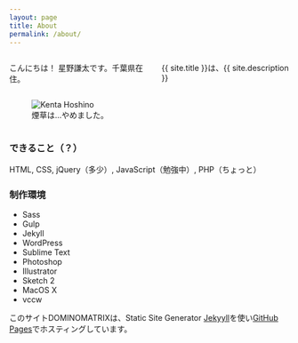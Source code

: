 ```yaml
---
layout: page
title: About
permalink: /about/
---
```

<div class="row"><div class="large-7 medium-8 columns">
	<p class="text">こんにちは！ 星野謙太です。千葉県在住。</p>
	<p>{{ site.title }}は、{{ site.description }}</p>
</div>
<div class="large-5 medium-4 columns">
	<figure class="p-media page-thumbs">
		<img src="/assets/img/{{ site.author.image }}" class="p-media__image" alt="Kenta Hoshino">
		<figcaption class="p-media__text">煙草は...やめました。</figcaption>
	</figure>
	</div></div>

### できること（？）

HTML, CSS, jQuery（多少）, JavaScript（勉強中）, PHP（ちょっと）

### 制作環境

 - Sass
 - Gulp
 - Jekyll
 - WordPress
 - Sublime Text
 - Photoshop
 - Illustrator
 - Sketch 2
 - MacOS X
 - vccw

このサイトDOMINOMATRIXは、Static Site Generator [Jekyyll][jekyll]を使い[GitHub Pages][github pages]でホスティングしています。

[jekyll]:          http://jekyllrb.com/
[github pages]:    https://pages.github.com/
